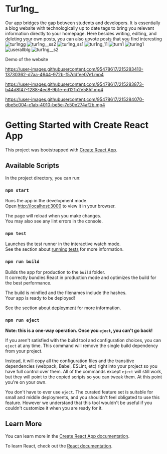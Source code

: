 # Tur1ng_

Our app bridges the gap between students and developers. It is essentially a blog website with technologically up to date tags to bring you relevant information directly to your homepage. Here besides writing, editing, and deleting your own posts, you can also upvote posts that you find interesting
![tur1ngg](https://user-images.githubusercontent.com/95478617/216804968-ec5b1f9a-a5e2-4c67-b3ce-c2852aec781b.png)
![tur1ng__ss2](https://user-images.githubusercontent.com/95478617/215736223-c24bf57e-49ab-4b69-ae99-65f287bd9558.png)
![tur1ng_ss1](https://user-images.githubusercontent.com/95478617/215501102-d46b61ec-c88d-4166-993c-81f60110d659.png)
![tur1ng_11](https://user-images.githubusercontent.com/95478617/216805007-b41f2efe-3cee-4ba5-91ef-ad59a97f3b32.png)
![turn1](https://user-images.githubusercontent.com/95478617/216805009-bc19c07e-6992-420a-906e-90c6d691a5f0.png)
![turing1](https://user-images.githubusercontent.com/95478617/216805012-2508f769-7b3d-48ee-9397-e09c771b3d92.png)
![userallblg](https://user-images.githubusercontent.com/95478617/216805020-e79db92a-6710-46f1-af6b-6f0a9040bb55.png)
![tur1ng__s2](https://user-images.githubusercontent.com/95478617/216022863-0bcecbfb-d8b6-4748-a3d3-48caffaf492f.png)

Demo of the website

https://user-images.githubusercontent.com/95478617/215283410-13730362-d7aa-4644-972b-f57ddfee07e1.mp4



https://user-images.githubusercontent.com/95478617/215283873-b44d8f47-1288-4ec8-9b1e-ed121b2e585f.mp4



https://user-images.githubusercontent.com/95478617/215284070-dbe5c004-c1ab-4010-be5e-7c50e274af2b.mp4


# Getting Started with Create React App

This project was bootstrapped with [Create React App](https://github.com/facebook/create-react-app).

## Available Scripts

In the project directory, you can run:

### `npm start`

Runs the app in the development mode.\
Open [http://localhost:3000](http://localhost:3000) to view it in your browser.

The page will reload when you make changes.\
You may also see any lint errors in the console.

### `npm test`

Launches the test runner in the interactive watch mode.\
See the section about [running tests](https://facebook.github.io/create-react-app/docs/running-tests) for more information.

### `npm run build`

Builds the app for production to the `build` folder.\
It correctly bundles React in production mode and optimizes the build for the best performance.

The build is minified and the filenames include the hashes.\
Your app is ready to be deployed!

See the section about [deployment](https://facebook.github.io/create-react-app/docs/deployment) for more information.

### `npm run eject`

**Note: this is a one-way operation. Once you `eject`, you can't go back!**

If you aren't satisfied with the build tool and configuration choices, you can `eject` at any time. This command will remove the single build dependency from your project.

Instead, it will copy all the configuration files and the transitive dependencies (webpack, Babel, ESLint, etc) right into your project so you have full control over them. All of the commands except `eject` will still work, but they will point to the copied scripts so you can tweak them. At this point you're on your own.

You don't have to ever use `eject`. The curated feature set is suitable for small and middle deployments, and you shouldn't feel obligated to use this feature. However we understand that this tool wouldn't be useful if you couldn't customize it when you are ready for it.

## Learn More

You can learn more in the [Create React App documentation](https://facebook.github.io/create-react-app/docs/getting-started).

To learn React, check out the [React documentation](https://reactjs.org/).
